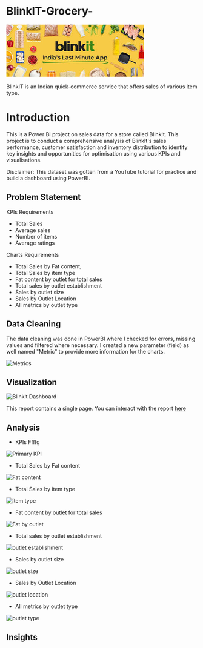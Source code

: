 # BlinkIT-Grocery-

![download](https://github.com/Samiatjaji/BlinkIT-Grocery-/blob/main/download.jpeg)

BlinkIT is an Indian quick-commerce service that offers sales of various item type.
# Introduction
This is a Power BI project on sales data for a store called BlinkIt. This project is to conduct a comprehensive analysis of BlinkIt's sales performance, customer satisfaction and inventory distribution to identify key insights and opportunities for optimisation using various KPIs and visualisations.

Disclaimer: This dataset was gotten from a YouTube tutorial for practice and build a dashboard using PowerBI.

## Problem Statement
KPIs Requirements
- Total Sales
- Average sales
- Number of items
- Average ratings

Charts Requirements 
- Total Sales by Fat content,
- Total Sales by item type
- Fat content by outlet for total sales
- Total sales by outlet establishment 
- Sales by outlet size
- Sales by Outlet Location 
- All metrics by outlet type

## Data Cleaning 
The data cleaning was done in PowerBI where I checked for errors, missing values and filtered where necessary.
I created a new parameter (field) as well named "Metric" to provide more information for the charts.

![Metrics](https://github.com/user-attachments/assets/8e049642-e6e1-479c-97d7-98a9ce47dd31)

## Visualization

![Blinkit Dashboard](https://github.com/user-attachments/assets/b277c093-016d-4f61-b1be-7dc1bba66ccd)


This report contains a single page. You can interact with the report [here](https://github.com/Samiatjaji/BlinkIT-Grocery-/blob/main/BLINKIT.pbix)

## Analysis
- KPIs
Ffffg

![Primary KPI](https://github.com/user-attachments/assets/6f123723-6b47-48ca-a6d1-6f5852ce20eb)

- Total Sales by Fat content

![Fat content](https://github.com/user-attachments/assets/46cacffd-6994-4b42-824a-2ec175ddf0c0)

- Total Sales by item type

![item type](https://github.com/user-attachments/assets/c3a960ea-b8d8-4817-886c-ebe37680390a)


- Fat content by outlet for total sales

![Fat by outlet](https://github.com/user-attachments/assets/35a6735c-56a3-486f-ab27-7ce2b7d6fb09)


- Total sales by outlet establishment 

![outlet establishment](https://github.com/user-attachments/assets/bf356069-422c-4e3e-938a-e97d1d923b05)

- Sales by outlet size

![outlet size](https://github.com/user-attachments/assets/1ae23698-35fc-4238-b8be-0dbeb9ec0782)

- Sales by Outlet Location 

![outlet location](https://github.com/user-attachments/assets/02788b6d-26ad-422a-9b02-b92635d7738d)

- All metrics by outlet type

![outlet type](https://github.com/user-attachments/assets/dcb0627b-3cea-4bc6-917c-cbbeb8a51f51)



## Insights

